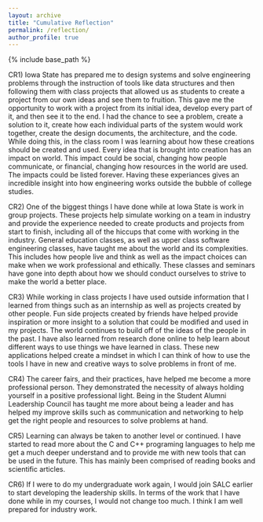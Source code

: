 ```yaml
---
layout: archive
title: "Cumulative Reflection"
permalink: /reflection/
author_profile: true
---
```


{% include base_path %}

CR1)
	Iowa State has prepared me to design systems and solve engineering problems 
	through the instruction of tools like data structures and then following them 
	with class projects that allowed us as students to create a project from our own 
	ideas and see them to fruition. This gave me the opportunity to work with a project 
	from its initial idea, develop every part of it, and then see it to the end. I had
	the chance to see a problem, create a solution to it, create how each individual parts 
	of the system would work together, create the design documents, the architecture, and 
	the code. While doing this, in the class room I was learning about how these creations 
	should be created and used. Every idea that is brought into creation has an impact on 
	world. This impact could be social, changing how people communicate, or financial, 
	changing how resources in the world are used. The impacts could be listed forever.
	Having these experiances gives an incredible insight into how engineering works outside 
	the bubble of college studies.

CR2)
	One of the biggest things I have done while at Iowa State is work in group projects. 
	These projects help simulate working on a team in industry and provide the experience 
	needed to create products and projects from start to finish, including all of the hiccups 
	that come with working in the industry. General education classes, as well as upper class 
	software engineering classes, have taught me about the world and its complexities. This includes 
	how people live and think as well as the impact choices can make when we work professional and 
	ethically. These classes and seminars have gone into depth about how we should conduct ourselves 
	to strive to make the world a better place.

CR3)
	While working in class projects I have used outside information that I learned from things 
	such as an internship as well as projects created by other people. Fun side projects created
	by friends have helped provide inspiration or more insight to a solution that could be modified
	and used in my projects. The world continues to build off of the ideas of the people in the past.
	I have also learned from research done online to help learn about different ways to use things 
	we have learned in class. These new applications helped create a mindset in which I can think of
	how to use the tools I have in new and creative ways to solve problems in front of me.

CR4)
	The career fairs, and their practices, have helped me become a more professional person. They
	demonstrated the necessity of always holding yourself in a positive professional light. Being 
	in the Student Alumni Leadership Council has taught me more about being a leader and has helped
	my improve skills such as communication and networking to help get the right people and resources
	to solve problems at hand.

CR5)
	Learning can always be taken to another level or continued. I have started to read more about the
	C and C++ programing languages to help me get a much deeper understand and to provide me with new
	tools that can be used in the future. This has mainly been comprised of reading books and scientific articles.

CR6)
	If I were to do my undergraduate work again, I would join SALC earlier to start developing the
	leadership skills. In terms of the work that I have done while in my courses, I would not change
	too much. I think I am well prepared for industry work.

